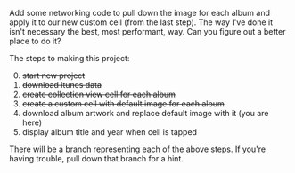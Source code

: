 Add some networking code to pull down the image for each album and apply it to our new custom cell (from the last step). The way I've done it isn't necessary the best, most performant, way. Can you figure out a better place to do it?


The steps to making this project:

0. ~~start new project~~
1. ~~download itunes data~~
2. ~~create collection view cell for each album~~
3. ~~create a custom cell with default image for each album~~
4. download album artwork and replace default image with it (you are here)
5. display album title and year when cell is tapped

There will be a branch representing each of the above steps. If you're having trouble, pull down that branch for a hint.
